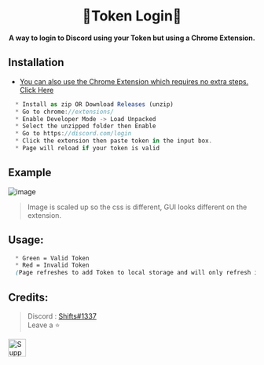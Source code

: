 <h1 align="center"> 🔐Token Login🔐 </h1>

<p align='center'>
  <b>A way to login to Discord using your Token but using a Chrome Extension.</b><br>
</p>

## Installation

- [You can also use the Chrome Extension which requires no extra steps. Click Here ](https://chrome.google.com/webstore/detail/discord-token-login/dgejhipdiojpnoggmehdiicanhnbdngk) 

```js
  * Install as zip OR Download Releases (unzip)
  * Go to chrome://extensions/
  * Enable Developer Mode -> Load Unpacked
  * Select the unzipped folder then Enable
  * Go to https://discord.com/login
  * Click the extension then paste token in the input box.
  * Page will reload if your token is valid
```
## Example
![image](https://github.com/ignshifts/Token_Login/assets/74390871/df0b582a-a276-4639-b47a-95890555bd63)
> Image is scaled up so the css is different, GUI looks different on the extension.

##  Usage:
```css
  * Green = Valid Token
  * Red = Invalid Token
  (Page refreshes to add Token to local storage and will only refresh if the input box is Green)
```

##  Credits:
 > Discord : [Shifts#1337](https://discord.com/users/994717305542021244)
 > <br>Leave a ⭐

<a href='https://ko-fi.com/Y8Y1K0FQH' target='_blank'><img height='36' style='border:0px;height:36px;' src='https://storage.ko-fi.com/cdn/kofi3.png?v=3' border='0' alt='Support Me at ko-fi.com' /></a>
